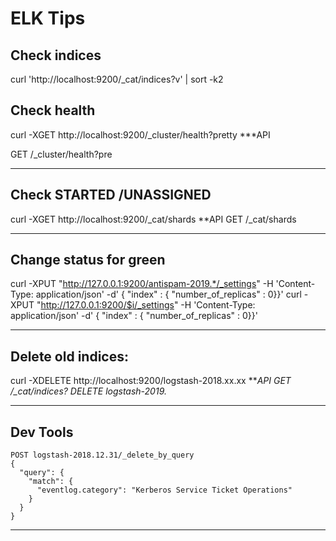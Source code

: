 # ELK Tips
## Check indices
curl 'http://localhost:9200/_cat/indices?v' | sort -k2

## Check health
curl -XGET http://localhost:9200/_cluster/health?pretty
***API

GET /_cluster/health?pre 

****************************************

## Check STARTED /UNASSIGNED
curl -XGET http://localhost:9200/_cat/shards
**API
GET /_cat/shards

****************************************

## Change status for green
curl -XPUT "http://127.0.0.1:9200/antispam-2019.*/_settings" -H 'Content-Type: application/json' -d' { "index" : { "number_of_replicas" : 0}}'
curl -XPUT "http://127.0.0.1:9200/$i/_settings" -H 'Content-Type: application/json' -d' { "index" : { "number_of_replicas" : 0}}'

****************************************

## Delete old indices:
curl -XDELETE http://localhost:9200/logstash-2018.xx.xx
***API
GET /_cat/indices?
DELETE logstash-2019.*

****************************************

## Dev Tools

```
POST logstash-2018.12.31/_delete_by_query
{
  "query": {
    "match": {
      "eventlog.category": "Kerberos Service Ticket Operations"
    }
  }
}
```
****************************************